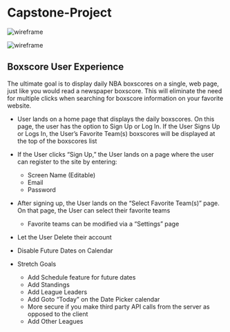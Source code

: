 # Capstone-Project

![wireframe](/capstone-react-boxscore-client/public/images/BoxscoreHomepage-rot.jpg)

![wireframe](/capstone-react-boxscore-client/public/images/entityRelationshipDiagram_ERD-rot.jpg)


## Boxscore User Experience

The ultimate goal is to display daily NBA boxscores on a single, web page, just like you would read a newspaper boxscore.  This will eliminate the need for multiple clicks when searching for boxscore information on your favorite website.

* User lands on a home page that displays the daily boxscores.  On this page, the user has the option to Sign Up or Log In.  If the User Signs Up or Logs In, the User’s Favorite Team(s) boxscores will be displayed at the top of the boxscores list
* If the User clicks “Sign Up,” the User lands on a page where the user can register to the site by entering:
	- Screen Name (Editable)
	- Email
	- Password
* After signing up, the User lands on the “Select Favorite Team(s)” page.  On that page, the User can select their favorite teams
	- Favorite teams can be modified via a “Settings” page
* Let the User Delete their account
* Disable Future Dates on Calendar

* Stretch Goals
	- Add Schedule feature for future dates
	- Add Standings
	- Add League Leaders
	- Add Goto “Today” on the Date Picker calendar
	- More secure if you make third party API calls from the server as opposed to the client
	- Add Other Leagues


